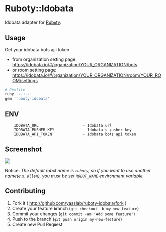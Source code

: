 # Ruboty::Idobata

Idobata adapter for [Ruboty](https://github.com/r7kamura/ruboty).

## Usage
Get your idobata bots api token

- from organization setting page: https://idobata.io/#/organization/YOUR_ORGANIZATION/bots
- or room setting page: https://idobata.io/#/organization/YOUR_ORGANIZATION/room/YOUR_ROOM/settings

``` ruby
# Gemfile
ruby '2.1.2'
gem 'ruboty-idobata'
```

## ENV

```
    IDOBATA_URL                    - Idobata url
    IDOBATA_PUSHER_KEY             - Idobata's pusher key
    IDOBATA_API_TOKEN              - Idobata bots api token
```

## Screenshot

![](https://raw.githubusercontent.com/yasslab/ruboty-idobata/master/images/screenshot.png)

Notice: _The default robot name is `ruboty`, so if you want to use another name(e.x. `ellen`), you must be set `ROBOT_NAME` environment variable._

## Contributing

1. Fork it ( http://github.com/yasslab/ruboty-idobata/fork )
2. Create your feature branch (`git checkout -b my-new-feature`)
3. Commit your changes (`git commit -am 'Add some feature'`)
4. Push to the branch (`git push origin my-new-feature`)
5. Create new Pull Request
